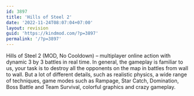 ```yaml
---
id: 3897
title: 'Hills of Steel 2'
date: '2022-11-24T08:07:04+07:00'
layout: revision
guid: 'https://kindmod.com/?p=3897'
permalink: '/?p=3897'
---
```


Hills of Steel 2 (MOD, No Cooldown) – multiplayer online action with dynamic 3 by 3 battles in real time. In general, the gameplay is familiar to us, your task is to destroy all the opponents on the map in battles from wall to wall. But a lot of different details, such as realistic physics, a wide range of techniques, game modes such as Rampage, Star Catch, Domination, Boss Battle and Team Survival, colorful graphics and crazy gameplay.